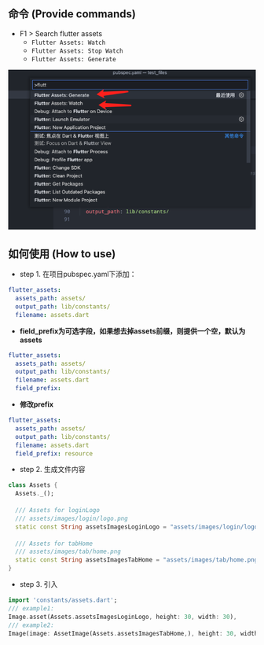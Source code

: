 ## 命令 (Provide commands)
- F1 > Search flutter assets
  - `Flutter Assets: Watch`
  - `Flutter Assets: Stop Watch`
  - `Flutter Assets: Generate`
  
![screenshot](./images/screenshot.png)

## 如何使用 (How to use)


- step 1. 在项目pubspec.yaml下添加：

```yaml
flutter_assets:
  assets_path: assets/
  output_path: lib/constants/
  filename: assets.dart
```

  - **field_prefix为可选字段，如果想去掉assets前缀，则提供一个空，默认为assets**
  ```yaml
  flutter_assets:
    assets_path: assets/
    output_path: lib/constants/
    filename: assets.dart
    field_prefix:
  ```
  - **修改prefix**
  ```yaml
  flutter_assets:
    assets_path: assets/
    output_path: lib/constants/
    filename: assets.dart
    field_prefix: resource
  ```

- step 2. 生成文件内容

```dart
class Assets {
  Assets._();

  /// Assets for loginLogo
  /// assets/images/login/logo.png
  static const String assetsImagesLoginLogo = "assets/images/login/logo.png";

  /// Assets for tabHome
  /// assets/images/tab/home.png
  static const String assetsImagesTabHome = "assets/images/tab/home.png";
}
```
- step 3. 引入

```dart
import 'constants/assets.dart';
/// example1:
Image.asset(Assets.assetsImagesLoginLogo, height: 30, width: 30),
/// example2:
Image(image: AssetImage(Assets.assetsImagesTabHome,), height: 30, width: 30),
```


